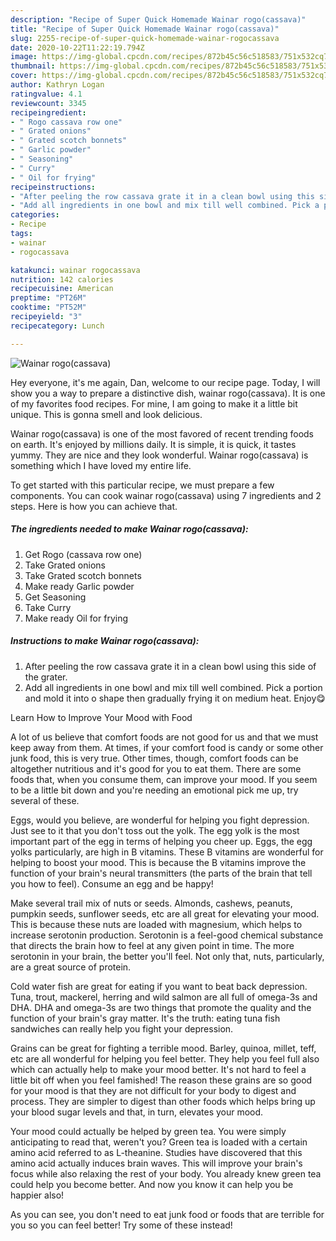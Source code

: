 ```yaml
---
description: "Recipe of Super Quick Homemade Wainar rogo(cassava)"
title: "Recipe of Super Quick Homemade Wainar rogo(cassava)"
slug: 2255-recipe-of-super-quick-homemade-wainar-rogocassava
date: 2020-10-22T11:22:19.794Z
image: https://img-global.cpcdn.com/recipes/872b45c56c518583/751x532cq70/wainar-rogocassava-recipe-main-photo.jpg
thumbnail: https://img-global.cpcdn.com/recipes/872b45c56c518583/751x532cq70/wainar-rogocassava-recipe-main-photo.jpg
cover: https://img-global.cpcdn.com/recipes/872b45c56c518583/751x532cq70/wainar-rogocassava-recipe-main-photo.jpg
author: Kathryn Logan
ratingvalue: 4.1
reviewcount: 3345
recipeingredient:
- " Rogo cassava row one"
- " Grated onions"
- " Grated scotch bonnets"
- " Garlic powder"
- " Seasoning"
- " Curry"
- " Oil for frying"
recipeinstructions:
- "After peeling the row cassava grate it in a clean bowl using this side of the grater."
- "Add all ingredients in one bowl and mix till well combined. Pick a portion and mold it into o shape then gradually frying it on medium heat. Enjoy😋"
categories:
- Recipe
tags:
- wainar
- rogocassava

katakunci: wainar rogocassava 
nutrition: 142 calories
recipecuisine: American
preptime: "PT26M"
cooktime: "PT52M"
recipeyield: "3"
recipecategory: Lunch

---
```



![Wainar rogo(cassava)](https://img-global.cpcdn.com/recipes/872b45c56c518583/751x532cq70/wainar-rogocassava-recipe-main-photo.jpg)

Hey everyone, it's me again, Dan, welcome to our recipe page. Today, I will show you a way to prepare a distinctive dish, wainar rogo(cassava). It is one of my favorites food recipes. For mine, I am going to make it a little bit unique. This is gonna smell and look delicious.

Wainar rogo(cassava) is one of the most favored of recent trending foods on earth. It's enjoyed by millions daily. It is simple, it is quick, it tastes yummy. They are nice and they look wonderful. Wainar rogo(cassava) is something which I have loved my entire life.




To get started with this particular recipe, we must prepare a few components. You can cook wainar rogo(cassava) using 7 ingredients and 2 steps. Here is how you can achieve that.

<!--inarticleads1-->

##### The ingredients needed to make Wainar rogo(cassava):

1. Get  Rogo (cassava row one)
1. Take  Grated onions
1. Take  Grated scotch bonnets
1. Make ready  Garlic powder
1. Get  Seasoning
1. Take  Curry
1. Make ready  Oil for frying




<!--inarticleads2-->

##### Instructions to make Wainar rogo(cassava):

1. After peeling the row cassava grate it in a clean bowl using this side of the grater.
1. Add all ingredients in one bowl and mix till well combined. Pick a portion and mold it into o shape then gradually frying it on medium heat. Enjoy😋




Learn How to Improve Your Mood with Food


A lot of us believe that comfort foods are not good for us and that we must keep away from them. At times, if your comfort food is candy or some other junk food, this is very true. Other times, though, comfort foods can be altogether nutritious and it's good for you to eat them. There are some foods that, when you consume them, can improve your mood. If you seem to be a little bit down and you're needing an emotional pick me up, try several of these.

Eggs, would you believe, are wonderful for helping you fight depression. Just see to it that you don't toss out the yolk. The egg yolk is the most important part of the egg in terms of helping you cheer up. Eggs, the egg yolks particularly, are high in B vitamins. These B vitamins are wonderful for helping to boost your mood. This is because the B vitamins improve the function of your brain's neural transmitters (the parts of the brain that tell you how to feel). Consume an egg and be happy!

Make several trail mix of nuts or seeds. Almonds, cashews, peanuts, pumpkin seeds, sunflower seeds, etc are all great for elevating your mood. This is because these nuts are loaded with magnesium, which helps to increase serotonin production. Serotonin is a feel-good chemical substance that directs the brain how to feel at any given point in time. The more serotonin in your brain, the better you'll feel. Not only that, nuts, particularly, are a great source of protein.

Cold water fish are great for eating if you want to beat back depression. Tuna, trout, mackerel, herring and wild salmon are all full of omega-3s and DHA. DHA and omega-3s are two things that promote the quality and the function of your brain's gray matter. It's the truth: eating tuna fish sandwiches can really help you fight your depression. 

Grains can be great for fighting a terrible mood. Barley, quinoa, millet, teff, etc are all wonderful for helping you feel better. They help you feel full also which can actually help to make your mood better. It's not hard to feel a little bit off when you feel famished! The reason these grains are so good for your mood is that they are not difficult for your body to digest and process. They are simpler to digest than other foods which helps bring up your blood sugar levels and that, in turn, elevates your mood.

Your mood could actually be helped by green tea. You were simply anticipating to read that, weren't you? Green tea is loaded with a certain amino acid referred to as L-theanine. Studies have discovered that this amino acid actually induces brain waves. This will improve your brain's focus while also relaxing the rest of your body. You already knew green tea could help you become better. And now you know it can help you be happier also!

As you can see, you don't need to eat junk food or foods that are terrible for you so you can feel better! Try some of these instead!

